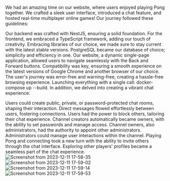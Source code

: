 We had an amazing time on our website, where users enjoyed playing Pong together. We crafted a sleek user interface, introduced a chat feature, and hosted real-time multiplayer online games! Our journey followed these guidelines:

Our backend was crafted with NestJS, ensuring a solid foundation.
For the frontend, we embraced a TypeScript framework, adding our touch of creativity.
Embracing libraries of our choice, we made sure to stay current with the latest stable versions.
PostgreSQL became our database of choice; simplicity and efficiency in one.
Our website, a dynamic single-page application, allowed users to navigate seamlessly with the Back and Forward buttons.
Compatibility was key, ensuring a smooth experience on the latest versions of Google Chrome and another browser of our choice.
The user's journey was error-free and warning-free, creating a hassle-free browsing experience.
Launching everything with a single call: docker-compose up --build.
In addition, we delved into creating a vibrant chat experience:

Users could create public, private, or password-protected chat rooms, shaping their interaction.
Direct messages flowed effortlessly between users, fostering connections.
Users had the power to block others, tailoring their chat experience.
Channel creators automatically became owners, with the ability to set passwords and manage access.
Channel owners, also administrators, had the authority to appoint other administrators.
Administrators could manage user interactions within the channel.
Playing Pong and connecting took a new turn with the ability to invite others through the chat interface.
Exploring other players' profiles became a seamless part of the chat experience.
![Screenshot from 2023-12-11 17-58-35](https://github.com/Oussama-Aissouni/ft_transcendence/assets/72950008/d77af136-ebc2-4962-a99e-402f82deca4f)
![Screenshot from 2023-12-11 17-59-02](https://github.com/Oussama-Aissouni/ft_transcendence/assets/72950008/40e1fb71-8850-4102-8a1a-6bcc4b9c4b26)
![Screenshot from 2023-12-11 17-59-14](https://github.com/Oussama-Aissouni/ft_transcendence/assets/72950008/465613e9-74b4-46a3-bad9-f39ac7a5b7b2)
![Screenshot from 2023-12-11 17-59-53](https://github.com/Oussama-Aissouni/ft_transcendence/assets/72950008/c07af52b-5628-49a6-8f51-1967905e9579)
